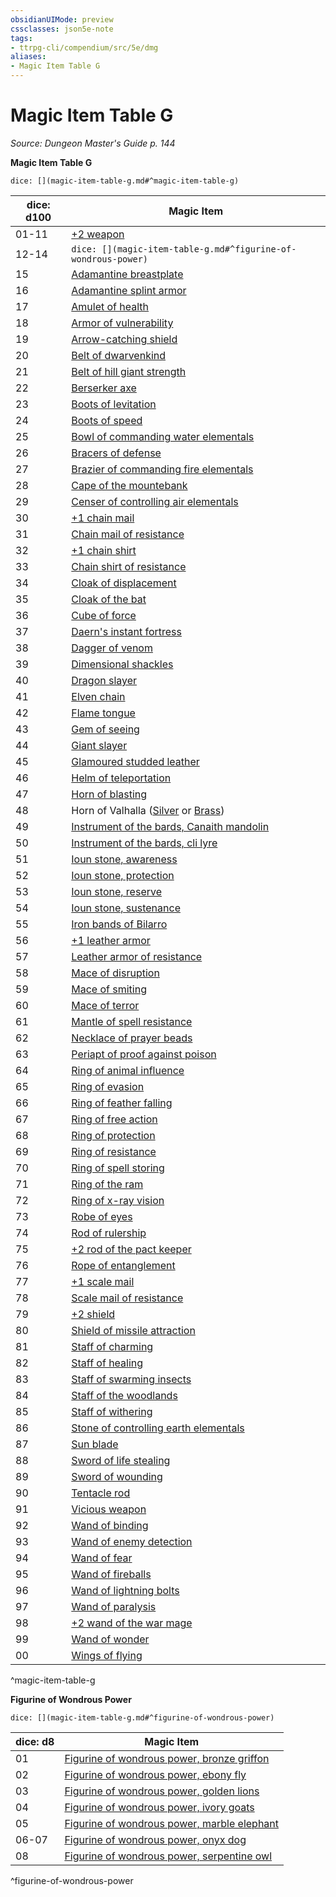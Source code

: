 ```yaml
---
obsidianUIMode: preview
cssclasses: json5e-note
tags:
- ttrpg-cli/compendium/src/5e/dmg
aliases:
- Magic Item Table G
---
```

# Magic Item Table G
*Source: Dungeon Master's Guide p. 144* 

**Magic Item Table G**

`dice: [](magic-item-table-g.md#^magic-item-table-g)`

| dice: d100 | Magic Item |
|------------|------------|
| 01-11 | [+2 weapon](/3-Mechanics/CLI/items/2-weapon-xdmg.md) |
| 12-14 | `dice: [](magic-item-table-g.md#^figurine-of-wondrous-power)` |
| 15 | [Adamantine breastplate](/3-Mechanics/CLI/items/adamantine-armor-xdmg.md) |
| 16 | [Adamantine splint armor](/3-Mechanics/CLI/items/adamantine-armor-xdmg.md) |
| 17 | [Amulet of health](/3-Mechanics/CLI/items/amulet-of-health-xdmg.md) |
| 18 | [Armor of vulnerability](/3-Mechanics/CLI/items/armor-of-vulnerability-xdmg.md) |
| 19 | [Arrow-catching shield](/3-Mechanics/CLI/items/arrow-catching-shield-xdmg.md) |
| 20 | [Belt of dwarvenkind](/3-Mechanics/CLI/items/belt-of-dwarvenkind-xdmg.md) |
| 21 | [Belt of hill giant strength](/3-Mechanics/CLI/items/belt-of-hill-giant-strength-xdmg.md) |
| 22 | [Berserker axe](/3-Mechanics/CLI/items/berserker-axe-xdmg.md) |
| 23 | [Boots of levitation](/3-Mechanics/CLI/items/boots-of-levitation-xdmg.md) |
| 24 | [Boots of speed](/3-Mechanics/CLI/items/boots-of-speed-xdmg.md) |
| 25 | [Bowl of commanding water elementals](/3-Mechanics/CLI/items/bowl-of-commanding-water-elementals-xdmg.md) |
| 26 | [Bracers of defense](/3-Mechanics/CLI/items/bracers-of-defense-xdmg.md) |
| 27 | [Brazier of commanding fire elementals](/3-Mechanics/CLI/items/brazier-of-commanding-fire-elementals-xdmg.md) |
| 28 | [Cape of the mountebank](/3-Mechanics/CLI/items/cape-of-the-mountebank-xdmg.md) |
| 29 | [Censer of controlling air elementals](/3-Mechanics/CLI/items/censer-of-controlling-air-elementals-xdmg.md) |
| 30 | [+1 chain mail](/3-Mechanics/CLI/items/1-armor-xdmg.md) |
| 31 | [Chain mail of resistance](/3-Mechanics/CLI/items/armor-of-resistance-xdmg.md) |
| 32 | [+1 chain shirt](/3-Mechanics/CLI/items/1-armor-xdmg.md) |
| 33 | [Chain shirt of resistance](/3-Mechanics/CLI/items/armor-of-resistance-xdmg.md) |
| 34 | [Cloak of displacement](/3-Mechanics/CLI/items/cloak-of-displacement-xdmg.md) |
| 35 | [Cloak of the bat](/3-Mechanics/CLI/items/cloak-of-the-bat-xdmg.md) |
| 36 | [Cube of force](/3-Mechanics/CLI/items/cube-of-force-xdmg.md) |
| 37 | [Daern's instant fortress](/3-Mechanics/CLI/items/daerns-instant-fortress-xdmg.md) |
| 38 | [Dagger of venom](/3-Mechanics/CLI/items/dagger-of-venom-xdmg.md) |
| 39 | [Dimensional shackles](/3-Mechanics/CLI/items/dimensional-shackles-xdmg.md) |
| 40 | [Dragon slayer](/3-Mechanics/CLI/items/dragon-slayer-xdmg.md) |
| 41 | [Elven chain](/3-Mechanics/CLI/items/elven-chain-xdmg.md) |
| 42 | [Flame tongue](/3-Mechanics/CLI/items/flame-tongue-xdmg.md) |
| 43 | [Gem of seeing](/3-Mechanics/CLI/items/gem-of-seeing-xdmg.md) |
| 44 | [Giant slayer](/3-Mechanics/CLI/items/giant-slayer-xdmg.md) |
| 45 | [Glamoured studded leather](/3-Mechanics/CLI/items/glamoured-studded-leather-xdmg.md) |
| 46 | [Helm of teleportation](/3-Mechanics/CLI/items/helm-of-teleportation-xdmg.md) |
| 47 | [Horn of blasting](/3-Mechanics/CLI/items/horn-of-blasting-xdmg.md) |
| 48 | Horn of Valhalla ([Silver](/3-Mechanics/CLI/items/horn-of-valhalla-silver-xdmg.md) or [Brass](/3-Mechanics/CLI/items/horn-of-valhalla-brass-xdmg.md)) |
| 49 | [Instrument of the bards, Canaith mandolin](/3-Mechanics/CLI/items/instrument-of-the-bards-canaith-mandolin-xdmg.md) |
| 50 | [Instrument of the bards, cli lyre](/3-Mechanics/CLI/items/instrument-of-the-bards-cli-lyre-xdmg.md) |
| 51 | [Ioun stone, awareness](/3-Mechanics/CLI/items/ioun-stone-awareness-xdmg.md) |
| 52 | [Ioun stone, protection](/3-Mechanics/CLI/items/ioun-stone-protection-xdmg.md) |
| 53 | [Ioun stone, reserve](/3-Mechanics/CLI/items/ioun-stone-reserve-xdmg.md) |
| 54 | [Ioun stone, sustenance](/3-Mechanics/CLI/items/ioun-stone-sustenance-xdmg.md) |
| 55 | [Iron bands of Bilarro](/3-Mechanics/CLI/items/iron-bands-of-bilarro-xdmg.md) |
| 56 | [+1 leather armor](/3-Mechanics/CLI/items/1-armor-xdmg.md) |
| 57 | [Leather armor of resistance](/3-Mechanics/CLI/items/armor-of-resistance-xdmg.md) |
| 58 | [Mace of disruption](/3-Mechanics/CLI/items/mace-of-disruption-xdmg.md) |
| 59 | [Mace of smiting](/3-Mechanics/CLI/items/mace-of-smiting-xdmg.md) |
| 60 | [Mace of terror](/3-Mechanics/CLI/items/mace-of-terror-xdmg.md) |
| 61 | [Mantle of spell resistance](/3-Mechanics/CLI/items/mantle-of-spell-resistance-xdmg.md) |
| 62 | [Necklace of prayer beads](/3-Mechanics/CLI/items/necklace-of-prayer-beads-xdmg.md) |
| 63 | [Periapt of proof against poison](/3-Mechanics/CLI/items/periapt-of-proof-against-poison-xdmg.md) |
| 64 | [Ring of animal influence](/3-Mechanics/CLI/items/ring-of-animal-influence-xdmg.md) |
| 65 | [Ring of evasion](/3-Mechanics/CLI/items/ring-of-evasion-xdmg.md) |
| 66 | [Ring of feather falling](/3-Mechanics/CLI/items/ring-of-feather-falling-xdmg.md) |
| 67 | [Ring of free action](/3-Mechanics/CLI/items/ring-of-free-action-xdmg.md) |
| 68 | [Ring of protection](/3-Mechanics/CLI/items/ring-of-protection-xdmg.md) |
| 69 | [Ring of resistance](/3-Mechanics/CLI/items/ring-of-resistance-xdmg.md) |
| 70 | [Ring of spell storing](/3-Mechanics/CLI/items/ring-of-spell-storing-xdmg.md) |
| 71 | [Ring of the ram](/3-Mechanics/CLI/items/ring-of-the-ram-xdmg.md) |
| 72 | [Ring of x-ray vision](/3-Mechanics/CLI/items/ring-of-x-ray-vision-xdmg.md) |
| 73 | [Robe of eyes](/3-Mechanics/CLI/items/robe-of-eyes-xdmg.md) |
| 74 | [Rod of rulership](/3-Mechanics/CLI/items/rod-of-rulership-xdmg.md) |
| 75 | [+2 rod of the pact keeper](/3-Mechanics/CLI/items/2-rod-of-the-pact-keeper-xdmg.md) |
| 76 | [Rope of entanglement](/3-Mechanics/CLI/items/rope-of-entanglement-xdmg.md) |
| 77 | [+1 scale mail](/3-Mechanics/CLI/items/1-armor-xdmg.md) |
| 78 | [Scale mail of resistance](/3-Mechanics/CLI/items/armor-of-resistance-xdmg.md) |
| 79 | [+2 shield](/3-Mechanics/CLI/items/2-shield-xdmg.md) |
| 80 | [Shield of missile attraction](/3-Mechanics/CLI/items/shield-of-missile-attraction-xdmg.md) |
| 81 | [Staff of charming](/3-Mechanics/CLI/items/staff-of-charming-xdmg.md) |
| 82 | [Staff of healing](/3-Mechanics/CLI/items/staff-of-healing-xdmg.md) |
| 83 | [Staff of swarming insects](/3-Mechanics/CLI/items/staff-of-swarming-insects-xdmg.md) |
| 84 | [Staff of the woodlands](/3-Mechanics/CLI/items/staff-of-the-woodlands-xdmg.md) |
| 85 | [Staff of withering](/3-Mechanics/CLI/items/staff-of-withering-xdmg.md) |
| 86 | [Stone of controlling earth elementals](/3-Mechanics/CLI/items/stone-of-controlling-earth-elementals-xdmg.md) |
| 87 | [Sun blade](/3-Mechanics/CLI/items/sun-blade-xdmg.md) |
| 88 | [Sword of life stealing](/3-Mechanics/CLI/items/sword-of-life-stealing-xdmg.md) |
| 89 | [Sword of wounding](/3-Mechanics/CLI/items/sword-of-wounding-xdmg.md) |
| 90 | [Tentacle rod](/3-Mechanics/CLI/items/tentacle-rod-xdmg.md) |
| 91 | [Vicious weapon](/3-Mechanics/CLI/items/vicious-weapon-xdmg.md) |
| 92 | [Wand of binding](/3-Mechanics/CLI/items/wand-of-binding-xdmg.md) |
| 93 | [Wand of enemy detection](/3-Mechanics/CLI/items/wand-of-enemy-detection-xdmg.md) |
| 94 | [Wand of fear](/3-Mechanics/CLI/items/wand-of-fear-xdmg.md) |
| 95 | [Wand of fireballs](/3-Mechanics/CLI/items/wand-of-fireballs-xdmg.md) |
| 96 | [Wand of lightning bolts](/3-Mechanics/CLI/items/wand-of-lightning-bolts-xdmg.md) |
| 97 | [Wand of paralysis](/3-Mechanics/CLI/items/wand-of-paralysis-xdmg.md) |
| 98 | [+2 wand of the war mage](/3-Mechanics/CLI/items/2-wand-of-the-war-mage-xdmg.md) |
| 99 | [Wand of wonder](/3-Mechanics/CLI/items/wand-of-wonder-xdmg.md) |
| 00 | [Wings of flying](/3-Mechanics/CLI/items/wings-of-flying-xdmg.md) |
^magic-item-table-g

**Figurine of Wondrous Power**

`dice: [](magic-item-table-g.md#^figurine-of-wondrous-power)`

| dice: d8 | Magic Item |
|----------|------------|
| 01 | [Figurine of wondrous power, bronze griffon](/3-Mechanics/CLI/items/figurine-of-wondrous-power-bronze-griffon-xdmg.md) |
| 02 | [Figurine of wondrous power, ebony fly](/3-Mechanics/CLI/items/figurine-of-wondrous-power-ebony-fly-xdmg.md) |
| 03 | [Figurine of wondrous power, golden lions](/3-Mechanics/CLI/items/figurine-of-wondrous-power-golden-lions-xdmg.md) |
| 04 | [Figurine of wondrous power, ivory goats](/3-Mechanics/CLI/items/figurine-of-wondrous-power-ivory-goats-xdmg.md) |
| 05 | [Figurine of wondrous power, marble elephant](/3-Mechanics/CLI/items/figurine-of-wondrous-power-marble-elephant-xdmg.md) |
| 06-07 | [Figurine of wondrous power, onyx dog](/3-Mechanics/CLI/items/figurine-of-wondrous-power-onyx-dog-xdmg.md) |
| 08 | [Figurine of wondrous power, serpentine owl](/3-Mechanics/CLI/items/figurine-of-wondrous-power-serpentine-owl-xdmg.md) |
^figurine-of-wondrous-power